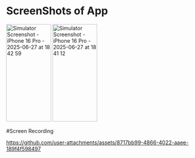 # ScreenShots of App

<img width="120" height="262" alt="Simulator Screenshot - iPhone 16 Pro - 2025-06-27 at 18 42 59" src="https://github.com/user-attachments/assets/a1f0f477-6100-42d1-ab95-43b5bf5c1a5e" />
<img width="120" height="262" alt="Simulator Screenshot - iPhone 16 Pro - 2025-06-27 at 18 41 12" src="https://github.com/user-attachments/assets/7416fe40-6277-4645-af54-1c7b5f336688" />

#Screen Recording

https://github.com/user-attachments/assets/8717bb99-4866-4022-aaee-189f4f598497

